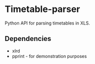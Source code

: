 # Timetable-parser
Python API for parsing timetables in XLS.

## Dependencies
- xlrd
- pprint - for demonstration purposes
